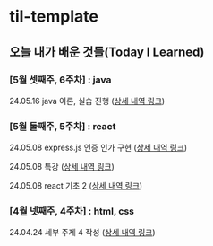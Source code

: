 # til-template

## 오늘 내가 배운 것들(Today I Learned)

### [5월 셋째주, 6주차] : java

24.05.16 java 이론, 실습 진행 ([상세 내역 링크](https://github.com/100-hours-a-week/haisely-til/blob/main/5월/2024-05-16.md))

### [5월 둘째주, 5주차] : react

24.05.08 express.js 인증 인가 구현 ([상세 내역 링크](https://github.com/100-hours-a-week/haisely-til/blob/main/5월/2024-05-10.md))

24.05.08 특강 ([상세 내역 링크](https://github.com/100-hours-a-week/haisely-til/blob/main/5월/2024-05-09.md))

24.05.08 react 기초 2 ([상세 내역 링크](https://github.com/100-hours-a-week/haisely-til/blob/main/5월/2024-05-08.md))

### [4월 넷째주, 4주차] : html, css

24.04.24 세부 주제 4 작성 ([상세 내역 링크](https://github.com/100-hours-a-week/haisely-til/blob/main/4월/2024-04-24.md))

